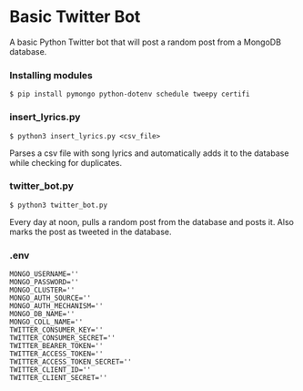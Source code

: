 # Basic Twitter Bot
A basic Python Twitter bot that will post a random post from a MongoDB database.

### Installing modules <br />
```console
$ pip install pymongo python-dotenv schedule tweepy certifi
```

### insert_lyrics.py <br />
```console
$ python3 insert_lyrics.py <csv_file>
```
Parses a csv file with song lyrics and automatically adds it to the database while checking for duplicates.

### twitter_bot.py <br />
```console
$ python3 twitter_bot.py
```
Every day at noon, pulls a random post from the database and posts it. Also marks the post as tweeted in the database.

### .env
```
MONGO_USERNAME=''
MONGO_PASSWORD=''
MONGO_CLUSTER=''
MONGO_AUTH_SOURCE=''
MONGO_AUTH_MECHANISM=''
MONGO_DB_NAME=''
MONGO_COLL_NAME=''
TWITTER_CONSUMER_KEY=''
TWITTER_CONSUMER_SECRET=''
TWITTER_BEARER_TOKEN=''
TWITTER_ACCESS_TOKEN=''
TWITTER_ACCESS_TOKEN_SECRET=''
TWITTER_CLIENT_ID=''
TWITTER_CLIENT_SECRET=''
```
